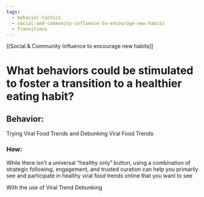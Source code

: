 ```yaml
---
tags:
  - behavior-tactics
  - social-and-community-influence-to-encourage-new-habits
  - Transitions
---
```

[[Social & Community Influence to encourage new habits]]

# **What behaviors could be stimulated to foster a transition to a healthier eating habit?**


## Behavior:
Trying Viral Food Trends and Debunking Viral Food Trends


### How:
While there isn’t a universal “healthy only” button, using a combination of strategic following, engagement, and trusted curation can help you primarily see and participate in healthy viral food trends online that you want to see

With the use of Viral Trend Debunking 
